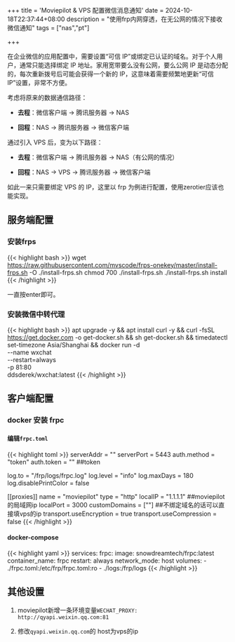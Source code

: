 +++
title = 'Moviepilot & VPS 配置微信消息通知'
date = 2024-10-18T22:37:44+08:00
description = "使用frp内网穿透，在无公网的情况下接收微信通知"
tags = ["nas","pt"]

+++

在企业微信的应用配置中，需要设置“可信 IP”或绑定已认证的域名。对于个人用户，通常只能选择绑定 IP 地址。家用宽带要么没有公网，要么公网 IP 是动态分配的，每次重新拨号后可能会获得一个新的 IP，这意味着需要频繁地更新“可信 IP”设置，非常不方便。

考虑将原来的数据通信路径：

- **去程**：微信客户端 → 腾讯服务器 → NAS

- **回程**：NAS → 腾讯服务器 → 微信客户端

通过引入 VPS 后，变为以下路径：

- **去程**：微信客户端 → 腾讯服务器 → NAS（有公网的情况）

- **回程**：NAS → VPS → 腾讯服务器 → 微信客户端

如此一来只需要绑定 VPS 的 IP，这里以 frp 为例进行配置，使用zerotier应该也能实现。

## 服务端配置

### 安装frps


{{< highlight bash >}}
wget https://raw.githubusercontent.com/mvscode/frps-onekey/master/install-frps.sh -O ./install-frps.sh
chmod 700 ./install-frps.sh
./install-frps.sh install
{{< /highlight >}}

一直按enter即可。

### 安装微信中转代理

{{< highlight bash >}}
apt upgrade -y &&
apt install curl -y &&
curl -fsSL https://get.docker.com -o get-docker.sh &&
sh get-docker.sh &&
timedatectl set-timezone Asia/Shanghai && docker run -d \
--name wxchat \
--restart=always \
-p 81:80 \
ddsderek/wxchat:latest
{{< /highlight >}}

## 客户端配置

### docker 安装 frpc

#### 编辑`frpc.toml`

{{< highlight toml >}}
serverAddr = ""
serverPort = 5443
auth.method = "token"
auth.token = "" ##token

log.to = "/frp/logs/frpc.log"
log.level = "info"
log.maxDays = 180
log.disablePrintColor = false

[[proxies]]
name = "moviepilot"
type = "http"
localIP = "1.1.1.1" ##moviepilot的局域网ip
localPort = 3000
customDomains = [""] ##不绑定域名的话可以直接填vps的ip
transport.useEncryption = true
transport.useCompression = false
{{< /highlight >}}

#### docker-compose

{{< highlight yaml >}}
services:
  frpc:
    image: snowdreamtech/frpc:latest
    container_name: frpc
    restart: always
    network_mode: host
    volumes:
      - ./frpc.toml:/etc/frp/frpc.toml:ro
            - ./logs:/frp/logs
{{< /highlight >}}

## 其他设置

1. moviepilot新增一条环境变量```WECHAT_PROXY: http://qyapi.weixin.qq.com:81```

2. 修改`qyapi.weixin.qq.com`的 host为vps的ip


